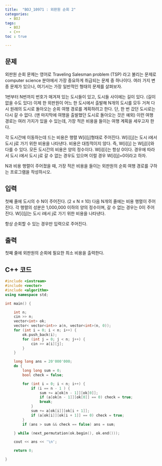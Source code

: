 ```yaml
---
title:  "BOJ_10971 : 외판원 순회 2"
categories: 
  - BOJ
tags:
  - BOJ
  - C++
toc : true

---
```



## 문제
외판원 순회 문제는 영어로 Traveling Salesman problem (TSP) 라고 불리는 문제로 computer science 분야에서 가장 중요하게 취급되는 문제 중 하나이다. 여러 가지 변종 문제가 있으나, 여기서는 가장 일반적인 형태의 문제를 살펴보자.

1번부터 N번까지 번호가 매겨져 있는 도시들이 있고, 도시들 사이에는 길이 있다. (길이 없을 수도 있다) 이제 한 외판원이 어느 한 도시에서 출발해 N개의 도시를 모두 거쳐 다시 원래의 도시로 돌아오는 순회 여행 경로를 계획하려고 한다. 단, 한 번 갔던 도시로는 다시 갈 수 없다. (맨 마지막에 여행을 출발했던 도시로 돌아오는 것은 예외) 이런 여행 경로는 여러 가지가 있을 수 있는데, 가장 적은 비용을 들이는 여행 계획을 세우고자 한다.

각 도시간에 이동하는데 드는 비용은 행렬 W[i][j]형태로 주어진다. W[i][j]는 도시 i에서 도시 j로 가기 위한 비용을 나타낸다. 비용은 대칭적이지 않다. 즉, W[i][j] 는 W[j][i]와 다를 수 있다. 모든 도시간의 비용은 양의 정수이다. W[i][i]는 항상 0이다. 경우에 따라서 도시 i에서 도시 j로 갈 수 없는 경우도 있으며 이럴 경우 W[i][j]=0이라고 하자.

N과 비용 행렬이 주어졌을 때, 가장 적은 비용을 들이는 외판원의 순회 여행 경로를 구하는 프로그램을 작성하시오.

## 입력

첫째 줄에 도시의 수 N이 주어진다. (2 ≤ N ≤ 10) 다음 N개의 줄에는 비용 행렬이 주어진다. 각 행렬의 성분은 1,000,000 이하의 양의 정수이며, 갈 수 없는 경우는 0이 주어진다. W[i][j]는 도시 i에서 j로 가기 위한 비용을 나타낸다.

항상 순회할 수 있는 경우만 입력으로 주어진다.

## 출력

첫째 줄에 외판원의 순회에 필요한 최소 비용을 출력한다.

## C++ 코드
```c++
#include <iostream>
#include <vector>
#include <algorithm>
using namespace std;

int main() {

	int n;
	cin >> n;
	vector<int> ok;
	vector< vector<int>> a(n, vector<int>(n, 0));
	for (int i = 0; i < n; i++) {
		ok.push_back(i);
		for (int j = 0; j < n; j++) {
			cin >> a[i][j];
		}
	}

	long long ans = 20'000'000;
	do {
		long long sum = 0;
		bool check = false;

		for (int i = 0; i < n; i++) {
			if (i == n - 1 ) {
				sum += a[ok[n - 1]][ok[0]];
				if (a[ok[n - 1]][ok[0]] == 0) check = true;
				break;
			}
			sum += a[ok[i]][ok[i + 1]];	
			if (a[ok[i]][ok[i + 1]] == 0) check = true;
		}
		if (ans > sum && check == false) ans = sum;

	} while (next_permutation(ok.begin(), ok.end()));

	cout << ans << '\n';

	return 0;

}
```

